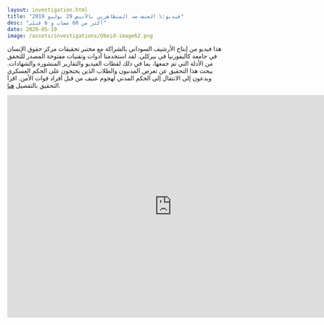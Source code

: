 ```yaml
layout: investigation.html
title: "فيديو:\ العنف ضد المتظاهرين بالأبيض 29 يوليو 2019"
desc: "أكثر من 60 مصاب و 6 قتلى"
date: 2020-05-19
image: /assets/investigations/Obeid-image62.png
```

هذا فيديو من إنتاج الأرشيف السوداني بالشراكة مع مختبر تحقيقات مركز حقوق الإنسان في جامعة كاليفورنيا في بيركلي. لقد استخدمنا أدوات وتقنيات مفتوحة المصدر للتحقق من الأدلة التي تم جمعها، بما في ذلك لقطات الفيديو والتقارير المنشورة والشهادات. يبحث هذا التحقيق عن تعرض المدنيون والطلاب الذين يحتجون على الحكم العسكري ويدعون إلى الانتقال إلى الحكم المدني لهجوم عنيف من قبل أفراد قوات الأمن. اقرأ التحقيق بالتفصيل [هنا](https://sudanesearchive.org/en/investigations/el-obeid.html).

<iframe width="760" height="515" src="https://www.youtube.com/embed/gVYOhGWAtvE" frameborder="0" allow="accelerometer; autoplay; encrypted-media; gyroscope; picture-in-picture" allowfullscreen></iframe>
